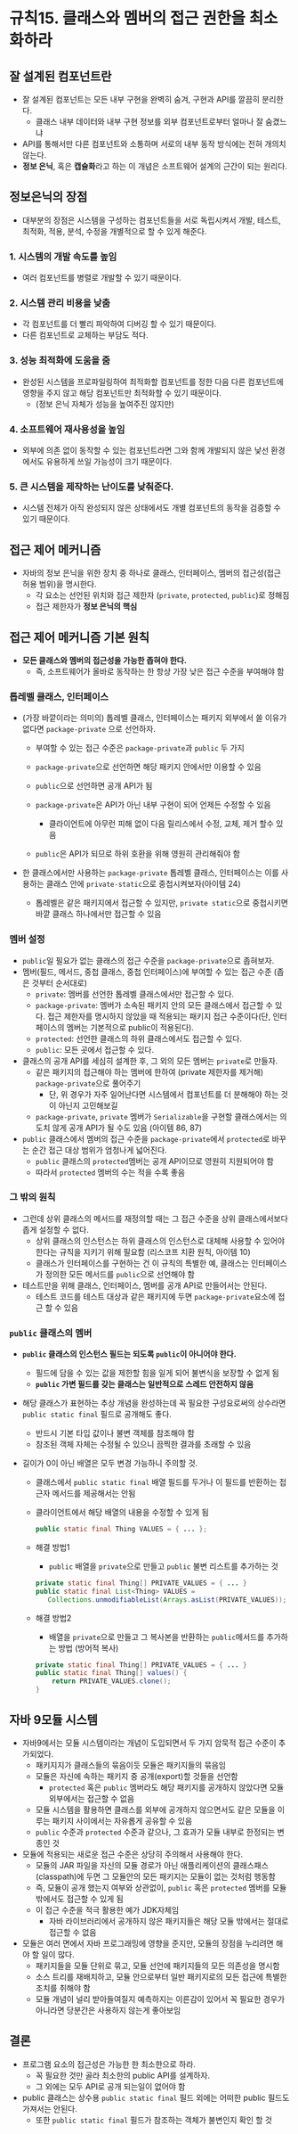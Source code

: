 # 규칙15. 클래스와 멤버의 접근 권한을 최소화하라

## 잘 설계된 컴포넌트란

- 잘 설계된 컴포넌트는 모든 내부 구현을 완벽히 숨겨, 구현과 API를 깔끔히 분리한다. 
  - 클래스 내부 데이터와 내부 구현 정보를 외부 컴포넌트로부터 얼마나 잘 숨겼느냐
- API를 통해서만 다른 컴포넌트와 소통하며 서로의 내부 동작 방식에는 전혀 개의치 않는다. 
- **정보 은닉**, 혹은 **캡슐화**라고 하는 이 개념은 소프트웨어 설계의 근간이 되는 원리다.



##  정보은닉의 장점

- 대부분의 장점은 시스템을 구성하는 컴포넌트들을 서로 독립시켜서 개발, 테스트, 최적화, 적용, 분석, 수정을 개별적으로 할 수 있게 해준다.

### 1. 시스템의 개발 속도를 높임

- 여러 컴포넌트를 병렬로 개발할 수 있기 때문이다.

### 2. 시스템 관리 비용을 낮춤

- 각 컴포넌트를 더 빨리 파악하여 디버깅 할 수 있기 때문이다.
- 다른 컴포넌트로 교체하는 부담도 적다.

### 3. 성능 최적화에 도움을 줌 

- 완성된 시스템을 프로파일링하여 최적화할 컴포넌트를 정한 다음 다른 컴포넌트에 영향을 주지 않고 해당 컴포넌트만 최적화할 수 있기 때문이다.
  - (정보 은닉 자체가 성능을 높여주진 않지만)

### 4. 소프트웨어 재사용성을 높임

- 외부에 의존 없이 동작할 수 있는 컴포넌트라면 그와 함께 개발되지 않은 낯선 환경에서도 유용하게 쓰일 가능성이 크기 때문이다. 

### 5. 큰 시스템을 제작하는 난이도를 낮춰준다.

- 시스템 전체가 아직 완성되지 않은 상태에서도 개별 컴포넌트의 동작을 검증할 수 있기 때문이다. 



##  접근 제어 메커니즘

- 자바의 정보 은닉을 위한 장치 중 하나로 클래스, 인터페이스, 멤버의 접근성(접근 허용 범위)을 명시한다.
  - 각 요소는 선언된 위치와 접근 제한자 (```private```, ```protected```, ```public```)로 정해짐
  - 접근 제한자가 **정보 은닉의 핵심** 

#### 

##  접근 제어 메커니즘 기본 원칙

- **모든 클래스와 멤버의 접근성을 가능한 좁혀야 한다.**
  - 즉, 소프트웨어가 올바로 동작하는 한 항상 가장 낮은 접근 수준을 부여해야 함

### 톱레벨 클래스, 인터페이스

- (가장 바깥이라는 의미의) 톱레벨 클래스, 인터페이스는 패키지 외부에서 쓸 이유가 없다면 ```package-private``` 으로 선언하자. 

  -  부여할 수 있는 접근 수준은 ```package-private```과 ```public``` 두 가지
    - ```package-private```으로 선언하면 해당 패키지 안에서만 이용할 수 있음
    - ```public```으로 선언하면 공개 API가 됨

  - ```package-private```은 API가 아닌 내부 구현이 되어 언제든 수정할 수 있음
    - 클라이언트에 아무런 피해 없이 다음 릴리스에서 수정, 교체, 제거 할수 있음
  - ```public```은 API가 되므로 하위 호환을 위해 영원히 관리해줘야 함

- 한 클래스에서만 사용하는 ```package-private``` 톱레벨 클래스, 인터페이스는 이를 사용하는 클래스 안에 ```private-static```으로 중첩시켜보자(아이템 24)

  - 톱레벨은 같은 패키지에서 접근할 수 있지만, ```private static```으로 중첩시키면 바깥 클래스 하나에서만 접근할 수 있음

### 멤버 설정

- ```public```일 필요가 없는 클래스의 접근 수준을 ```package-private```으로 좁혀보자.
- 멤버(필드, 메서드, 중첩 클래스, 중첩 인터페이스)에 부여할 수 있는 접근 수준 (좁은 것부터 순서대로)
  - ```private```: 멤버를 선언한 톱레벨 클래스에서만 접근할 수 있다.
  - ```package-private```: 멤버가 소속된 패키지 안의 모든 클래스에서 접근할 수 있다. 접근 제한자를 명시하지 않았을 때 적용되는 패키지 접근 수준이다(단, 인터페이스의 멤버는 기본적으로 public이 적용된다).
  - ```protected```: 선언한 클래스의 하위 클래스에서도 접근할 수 있다.
  - ```public```: 모든 곳에서 접근할 수 있다. 
- 클래스의 공개 API를 세심히 설계한 후, 그 외의 모든 멤버는 ```private```로 만들자.
  - 같은 패키지의 접근해야 하는 멤버에 한하여 (private 제한자를 제거해) ```package-private```으로 풀어주기
    - 단, 위 경우가 자주 일어난다면 시스템에서 컴포넌트를 더 분해해야 하는 것이 아닌지 고민해보길
  - ```package-private```, ```private``` 멤버가 ```Serializable```을 구현할 클래스에서는 의도치 않게 공개 API가 될 수도 있음 (아이템 86, 87)
- ```public``` 클래스에서 멤버의 접근 수준을 ```package-private```에서 ```protected```로 바꾸는 순간 접근 대상 범위가 엄청나게 넓어진다.
  - ```public``` 클래스의 ```protected```멤버는 공개 API이므로 영원히 지원되어야 함 
  - 따라서 ```protected``` 멤버의 수는 적을 수록 좋음

### 그 밖의 원칙

- 그런데 상위 클래스의 메서드를 재정의할 때는 그 접근 수준을 상위 클래스에서보다 좁게 설정할 수 없다. 
  - 상위 클래스의 인스턴스는 하위 클래스의 인스턴스로 대체해 사용할 수 있어야 한다는 규칙을 지키기 위해 필요함 (리스코프 치환 원칙, 아이템 10)
  - 클래스가 인터페이스를 구현하는 건 이 규칙의 특별한 예, 클래스는 인터페이스가 정의한 모든 메서드를 ```public```으로 선언해야 함
- 테스트만을 위해 클래스, 인터페이스, 멤버를 공개 API로 만들어서는 안된다.
  - 테스트 코드를 테스트 대상과 같은 패키지에 두면 ```package-private```요소에 접근 할 수 있음

### ```public``` 클래스의 멤버

- **```public``` 클래스의 인스턴스 필드는 되도록 ```public```이 아니어야 한다.**

  - 필드에 담을 수 있는 값을 제한할 힘을 일게 되어 불변식을 보장할 수 없게 됨
  - **```public``` 가변 필드를 갖는 클래스는 일반적으로 스레드 안전하지 않음**

- 해당 클래스가 표현하는 추상 개념을 완성하는데 꼭 필요한 구성요로써의 상수라면 ```public static final``` 필드로 공개해도 좋다.

  - 반드시 기본 타입 값이나 불변 객체를 참조해야 함
  - 참조된 객체 자체는 수정될 수 있으니 끔찍한 결과를 초래할 수 있음

- 길이가 0이 아닌 배열은 모두 변경 가능하니 주의할 것. 

  - 클래스에서 ```public static final``` 배열 필드를 두거나 이 필드를 반환하는 접근자 메서드를 제공해서는 안됨

  - 클라이언트에서 해당 배열의 내용을 수정할 수 있게 됨

    ```java
    public static final Thing VALUES = { ... };
    ```

  - 해결 방법1

    - ```public``` 배열을 ```private```으로 만들고 ```public``` 불변 리스트를 추가하는 것

     ```java
    private static final Thing[] PRIVATE_VALUES = { ... }
    public static final List<Thing> VALUES = 
    	Collections.unmodifiableList(Arrays.asList(PRIVATE_VALUES));
     ```

  - 해결 방법2

    - 배열을 ```private```으로 만들고 그 복사본을 반환하는 ```public```메서드를 추가하는 방법 (방어적 복사)

    ```java
    private static final Thing[] PRIVATE_VALUES = { ... }
    public static final Thing[] values() {
    	return PRIVATE_VALUES.clone();
    }
    ```

## 자바 9모듈 시스템

- 자바9에서는 모듈 시스템이라는 개념이 도입되면서 두 가지 암묵적 접근 수준이 추가되었다.
  - 패키지지가 클래스들의 묶음이듯 모듈은 패키지들의 묶음임
  - 모듈은 자신에 속하는 패키지 중 공개(export)할 것들을 선언함
    - ```protected``` 혹은 ```public``` 멤버라도 해당 패키지를 공개하지 않았다면 모듈 외부에서는 접근할 수 없음
  - 모듈 시스템을 활용하면 클래스를 외부에 공개하지 않으면서도 같은 모듈을 이루는 패키지 사이에서는 자유롭게 공유할 수 있음
  - ```public``` 수준과 ```protected``` 수준과 같으나, 그 효과가 모듈 내부로 한정되는 변종인 것
- 모듈에 적용되는 새로운 접근 수준은 상당히 주의해서 사용해야 한다.
  - 모듈의 JAR 파일을 자신의 모듈 경로가 아닌 애플리케이션의 클래스패스(classpath)에 두면 그 모듈안의 모든 패키지는 모듈이 없는 것처럼 행동함
  - 즉, 모듈이 공개 했는지 여부와 상관없이, ```public``` 혹은 ```protected``` 멤버를 모듈 밖에서도 접근할 수 있게 됨
  - 이 접근 수준을 적극 활용한 예가 JDK자체임
    - 자바 라이브러리에서 공개하지 않은 패키지들은 해당 모듈 밖에서는 절대로 접근할 수 없음
- 모듈은 여러 면에서 자바 프로그래밍에 영향을 준지만, 모듈의 장점을 누리려면 해야 할 일이 많다. 
  - 패키지들을 모듈 단위로 묶고, 모듈 선언에 패키지들의 모든 의존성을 명시함
  - 소스 트리를 재배치하고, 모듈 안으로부터 일반 패키지로의 모든 접근에 특별한 조치를 취해야 함
  - 모듈 개념이 널리 받아들여질지 예측하지는 이른감이 있어서 꼭 필요한 경우가 아니라면 당분간은 사용하지 않는게 좋아보임

## 결론

- 프로그램 요소의 접근성은 가능한 한 최소한으로 하라. 
  - 꼭 필요한 것만 골라 최소한의 public API를 설계하자.
  - 그 외에는 모두 API로 공개 되는일이 없어야 함
- public 클래스는 상수용 ```public static final``` 필드 외에는 어떠한 public 필드도 가져서는 안된다. 
  - 또한 ```public static final``` 필드가 참조하는 객체가 불변인지 확인 할 것 